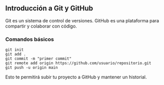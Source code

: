 <h2>
    <a id="git" class="anchor" href="#git" aria-hidden="true">
        <span aria-hidden="true" class="octicon octicon-link"></span>
    </a>Introducción a Git y GitHub
</h2>
<p>Git es un sistema de control de versiones. GitHub es una plataforma para compartir y colaborar con código.</p>

<h3>Comandos básicos</h3>
<pre><code>git init
git add .
git commit -m "primer commit"
git remote add origin https://github.com/usuario/repositorio.git
git push -u origin main</code></pre>

<p>Esto te permitirá subir tu proyecto a GitHub y mantener un historial.</p>